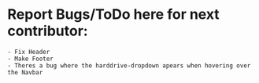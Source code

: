 # Report Bugs/ToDo here for next contributor: <br>
	- Fix Header
	- Make Footer
	- Theres a bug where the harddrive-dropdown apears when hovering over the Navbar
